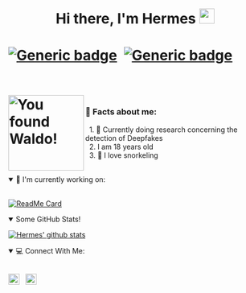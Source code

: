 <h1 align="center">Hi there, I'm Hermes <img src="https://raw.githubusercontent.com/MartinHeinz/MartinHeinz/master/wave.gif" width="30px"><h1/>

[![Generic badge](https://img.shields.io/badge/Preferred_Editor-Vs_Code-blue.svg)](https://shields.io/)&nbsp;
[![Generic badge](https://img.shields.io/badge/Preferred_Language-Python-295d7f.svg)](https://shields.io/)

<br clear="left"/>

<img align="left" width="150px" src="https://octodex.github.com/images/waldocat.png" title="You found Waldo!">

### 👾 Facts about me:

&nbsp;&nbsp;1. 🔬 Currently doing research concerning the detection of Deepfakes<br/>
&nbsp;&nbsp;2. I am 18 years old<br/>
&nbsp;&nbsp;3. 🤿 I love snorkeling<br/>

<br clear="left"/>

<details open>
<summary>🔎 I'm currently working on:</summary>
<br>

[![ReadMe Card](https://github-readme-stats.vercel.app/api/pin/?username=HermesBonilla&theme=tokyonight&repo=ML_DevCommunity)](https://github.com/HermesBonilla/ML_DevCommunity)
</details>


<details open>
<summary> Some GitHub Stats!</summary>

[![Hermes' github stats](https://github-readme-stats.vercel.app/api?username=HermesBonilla&hide=prs,issues&show_icons=true&theme=tokyonight)](https://github.com/anuraghazra/github-readme-stats)
</details>


<details open>
<summary>💻 Connect With Me:</summary>
<br>

[<img allign="center" alt="HermesBonilla | LinkedIn" width="22px" src="https://simpleicons.org/icons/linkedin.svg" />][LinkedIn]&nbsp;&nbsp;
[<img allign="center" alt="HermesBonilla | Github" width="22px" src="https://simpleicons.org/icons/github.svg" />][Github]
</details>

<br />


[LinkedIn]:https://www.linkedin.com/in/hermesbonilla/
[Github]:https://github.com/HermesBonilla
